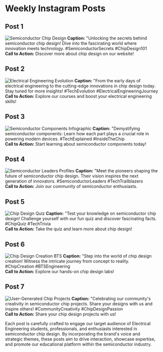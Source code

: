 # Weekly Instagram Posts

## Post 1
![Semiconductor Chip Design](ImageURL)
**Caption:** "Unlocking the secrets behind semiconductor chip design! Dive into the fascinating world where innovation meets technology. #SemiconductorSecrets #ChipDesign101  
**Call to Action:** Discover more about chip design on our website!

## Post 2
![Electrical Engineering Evolution](ImageURL)
**Caption:** "From the early days of electrical engineering to the cutting-edge innovations in chip design today. Stay tuned for more insights! #TechEvolution #ElectricalEngineeringJourney  
**Call to Action:** Explore our courses and boost your electrical engineering skills!

## Post 3
![Semiconductor Components Infographic](ImageURL)
**Caption:** "Demystifying semiconductor components: Learn how each part plays a crucial role in powering modern devices. #TechExplained #InsideTheChip  
**Call to Action:** Start learning about semiconductor components today!

## Post 4
![Semiconductor Leaders Profiles](ImageURL)
**Caption:** "Meet the pioneers shaping the future of semiconductor chip design. Their vision inspires the next generation of innovators. #SemiconductorLeaders #TechTrailblazers  
**Call to Action:** Join our community of semiconductor enthusiasts.

## Post 5
![Chip Design Quiz](ImageURL)
**Caption:** "Test your knowledge on semiconductor chip design! Challenge yourself with our fun quiz and discover fascinating facts. #ChipQuiz #TechTrivia  
**Call to Action:** Take the quiz and learn more about chip design!

## Post 6
![Chip Design Creation BTS](ImageURL)
**Caption:** "Step into the world of chip design creation! Witness the intricate journey from concept to reality. #ChipCreation #BTSEngineering  
**Call to Action:** Explore our hands-on chip design labs!

## Post 7
![User-Generated Chip Projects](ImageURL)
**Caption:** "Celebrating our community's creativity in semiconductor chip projects. Share your designs with us and inspire others! #CommunityCreativity #ChipDesignPassion  
**Call to Action:** Share your chip design projects with us!

Each post is carefully crafted to engage our target audience of Electrical Engineering students, professionals, and enthusiasts interested in semiconductor chip design. By incorporating the brand's voice and strategic themes, these posts aim to drive interaction, showcase expertise, and promote our educational platform within the semiconductor industry.